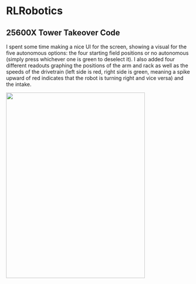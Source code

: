 # RLRobotics

## 25600X Tower Takeover Code

I spent some time making a nice UI for the screen, showing a visual for the five autonomous options: the four starting field positions or no autonomous (simply press whichever one is green to deselect it). I also added four different readouts graphing the positions of the arm and rack as well as the speeds of the drivetrain (left side is red, right side is green, meaning a spike upward of red indicates that the robot is turning right and vice versa) and the intake.

<img src="https://github.com/iabma/RLRobotics/blob/master/doc/screen.png" width="378" height="504">
